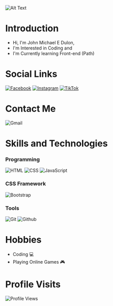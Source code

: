 ![Alt Text](https://media1.giphy.com/media/1oF1KAEYvmXBMo6uTS/giphy.gif?cid=6c09b952govk145r1itdwvjqw068pnlgrw6kc49ebu6dbnkt&ep=v1_internal_gif_by_id&rid=giphy.gif&ct=g)

# Introduction
- Hi, I'm John Michael E Dulon,
- I'm Interested in Coding and
- I'm Currently learning Front-end (Path)

# Social Links
[![Facebook](https://img.shields.io/badge/Facebook-1877F2?style=for-the-badge&logo=facebook&logoColor=white)](https://www.facebook.com/six.jmd)
[![Instagram](https://img.shields.io/badge/Instagram-E4405F?style=for-the-badge&logo=instagram&logoColor=white)](https://www.instagram.com/six_jmd?igsh=MWMwbzZ6ZmxwdjZtMw==)
[![TikTok](https://img.shields.io/badge/TikTok-000000?style=for-the-badge&logo=tiktok&logoColor=white)](https://www.tiktok.com/@sixjmd?_t=8pMZnsfz5cN&_r=1)

# Contact Me
![Gmail](https://img.shields.io/badge/Gmail-dublonjm17%40gmail.com-blue)

# Skills and Technologies
### Programming
![HTML](https://img.shields.io/badge/HTML-E34F26?style=for-the-badge&logo=html5&logoColor=white)
![CSS](https://img.shields.io/badge/CSS-1572B6?style=for-the-badge&logo=css3&logoColor=white)
![JavaScript](https://img.shields.io/badge/JavaScript-F7DF1E?style=for-the-badge&logo=javascript&logoColor=black)
### CSS Framework
![Bootstrap](https://img.shields.io/badge/Bootstrap-563D7C?style=for-the-badge&logo=bootstrap&logoColor=white)
### Tools
![Git](https://img.shields.io/badge/Git-F05032?style=for-the-badge&logo=git&logoColor=white)
![Github](https://img.shields.io/badge/GitHub-181717?style=for-the-badge&logo=github&logoColor=white)

# Hobbies
- Coding 💻
- Playing Online Games 🎮

# Profile Visits
![Profile Views](https://komarev.com/ghpvc/?username=your-dublonx&label=Profile%20Views&color=blue)

<!--
- 👋 Hi, I’m @Dublonx
- 👀 I’m interested in : Coding
- 🌱 I’m currently learning : Front-End
- 💞️ I’m looking to collaborate on : Projects
- 📫 How to reach me : dublonjm17@gmail.com
- 😄 Pronouns: dublon, jm, jmd
- ⚡ Fun fact: kaya pala ayaw ng mga bugs sa liwanag kasi mas gusto pala nila sa dilim
-->

<!---
Dublonx/Dublonx is a ✨ special ✨ repository because its `README.md` (this file) appears on your GitHub profile.
You can click the Preview link to take a look at your changes.
--->
